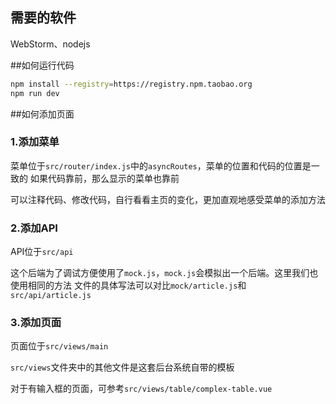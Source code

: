 
## 需要的软件

WebStorm、nodejs

##如何运行代码
```bash
npm install --registry=https://registry.npm.taobao.org
npm run dev
```

##如何添加页面

### 1.添加菜单

菜单位于`src/router/index.js`中的`asyncRoutes`，菜单的位置和代码的位置是一致的
如果代码靠前，那么显示的菜单也靠前

可以注释代码、修改代码，自行看看主页的变化，更加直观地感受菜单的添加方法

### 2.添加API

API位于`src/api`

这个后端为了调试方便使用了`mock.js`，`mock.js`会模拟出一个后端。这里我们也使用相同的方法
文件的具体写法可以对比`mock/article.js`和`src/api/article.js`

### 3.添加页面

页面位于`src/views/main`

`src/views`文件夹中的其他文件是这套后台系统自带的模板

对于有输入框的页面，可参考`src/views/table/complex-table.vue`

